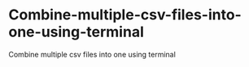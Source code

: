 # Combine-multiple-csv-files-into-one-using-terminal
Combine multiple csv files into one using terminal
